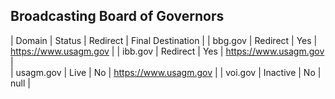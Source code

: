 
## Broadcasting Board of Governors

|  Domain | Status  | Redirect  | Final Destination  | 
| bbg.gov  | Redirect  | Yes  | https://www.usagm.gov  |
| ibb.gov | Redirect  |  Yes | https://www.usagm.gov  |  
|  usagm.gov |  Live | No  |  https://www.usagm.gov | 
| voi.gov  | Inactive  | No  | null  | 
